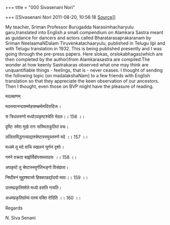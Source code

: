 +++
title = "000 Sivasenani Nori"

+++
[[Sivasenani Nori	2011-08-20, 10:56:18 [Source](https://groups.google.com/g/bvparishat/c/Bj5eg5WcXyU)]]



My teacher, Sriman Professor Burugadda Narasimhacharyulu garu,translated into English a small compendium on Alamkara Sastra meant as guidance for dancers and actors called Bharatarasaprakaranam by Sriman NeelaamaNDalam Tiruvenkatachaaryulu, published in Telugu lipi and with Telugu translation in 1932. This is being published presently and I was going through the pre-press papers. Here slokas, orslokabhagas(which are then completed by the author)from Alamkarasastra are compiled.The wonder at how keenly Sastrakaras observed what one may think are unquantifiable things - feelings, that is - never ceases. I thought of sending the following topic (on madalakshaNam) to a few friends with English translation so that they appreciate the keen observation of our ancestors. Then I thought, even those on BVP might have the pleasure of reading.



मदलक्षणम्

मदस्त्वानन्दसम्मोहसम्भ्रमोमदिरादिजः।

स त्रिधातरुणो मध्योऽपकृष्टश्चेति भेदतः।। 156 ।।

दृष्टिः स्मेरा मुखे रागः सस्मिताकुलितं वचः।

ललिताविद्धगत्याद्याश्चेष्टास्स्युस्तरुणे मदे ।। 157 ।।

मध्यमे तु मदे वाचि स्खलनं घूर्णनं दृशोः।

गमने वक्रता बाह्वोर्विक्षेपस्रस्तादयः ।। 158 ।।

अपकृष्टे तु चेष्टास्स्युर्गतिभङ्गो विसंज्ञता।

निष्ठीवनं मुहुश्श्वासो हिक्काछर्द्यादयो मताः।। 159 ।।

उत्तमप्रकृतिश्शेते मध्यो हसति गायति।

अधमप्रकृतिर्ग्राम्यं परुषं वक्ति रोदिति ।। 160 ।।



Regards

N. Siva Senani

